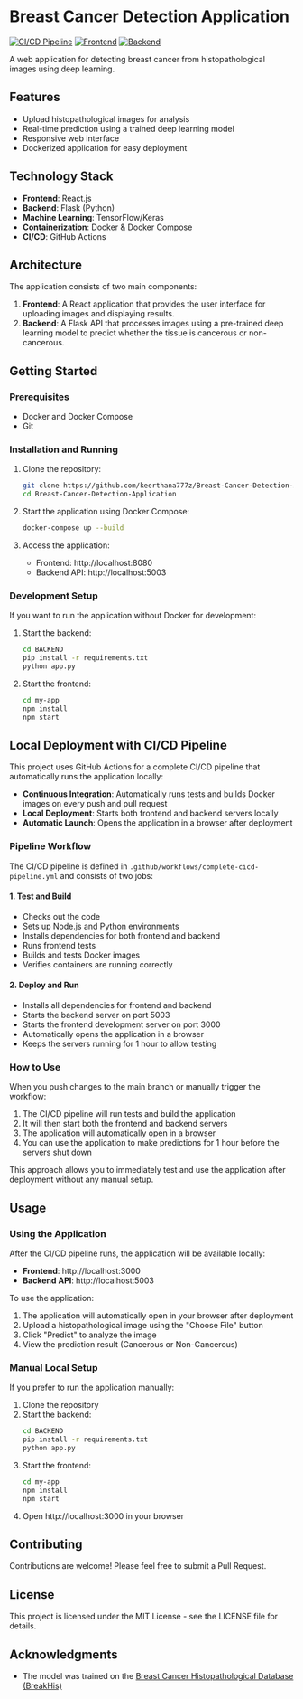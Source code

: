 # Breast Cancer Detection Application

[![CI/CD Pipeline](https://github.com/keerthana777z/Breast-Cancer-Detection-Application/actions/workflows/complete-cicd-pipeline.yml/badge.svg)](https://github.com/keerthana777z/Breast-Cancer-Detection-Application/actions/workflows/complete-cicd-pipeline.yml)
[![Frontend](https://img.shields.io/badge/frontend-React-blue)](http://localhost:3000)
[![Backend](https://img.shields.io/badge/backend-Flask-green)](http://localhost:5003)

A web application for detecting breast cancer from histopathological images using deep learning.

## Features

- Upload histopathological images for analysis
- Real-time prediction using a trained deep learning model
- Responsive web interface
- Dockerized application for easy deployment

## Technology Stack

- **Frontend**: React.js
- **Backend**: Flask (Python)
- **Machine Learning**: TensorFlow/Keras
- **Containerization**: Docker & Docker Compose
- **CI/CD**: GitHub Actions

## Architecture

The application consists of two main components:

1. **Frontend**: A React application that provides the user interface for uploading images and displaying results.
2. **Backend**: A Flask API that processes images using a pre-trained deep learning model to predict whether the tissue is cancerous or non-cancerous.

## Getting Started

### Prerequisites

- Docker and Docker Compose
- Git

### Installation and Running

1. Clone the repository:
   ```bash
   git clone https://github.com/keerthana777z/Breast-Cancer-Detection-Application.git
   cd Breast-Cancer-Detection-Application
   ```

2. Start the application using Docker Compose:
   ```bash
   docker-compose up --build
   ```

3. Access the application:
   - Frontend: http://localhost:8080
   - Backend API: http://localhost:5003

### Development Setup

If you want to run the application without Docker for development:

1. Start the backend:
   ```bash
   cd BACKEND
   pip install -r requirements.txt
   python app.py
   ```

2. Start the frontend:
   ```bash
   cd my-app
   npm install
   npm start
   ```

## Local Deployment with CI/CD Pipeline

This project uses GitHub Actions for a complete CI/CD pipeline that automatically runs the application locally:

- **Continuous Integration**: Automatically runs tests and builds Docker images on every push and pull request
- **Local Deployment**: Starts both frontend and backend servers locally
- **Automatic Launch**: Opens the application in a browser after deployment

### Pipeline Workflow

The CI/CD pipeline is defined in `.github/workflows/complete-cicd-pipeline.yml` and consists of two jobs:

#### 1. Test and Build
- Checks out the code
- Sets up Node.js and Python environments
- Installs dependencies for both frontend and backend
- Runs frontend tests
- Builds and tests Docker images
- Verifies containers are running correctly

#### 2. Deploy and Run
- Installs all dependencies for frontend and backend
- Starts the backend server on port 5003
- Starts the frontend development server on port 3000
- Automatically opens the application in a browser
- Keeps the servers running for 1 hour to allow testing

### How to Use

When you push changes to the main branch or manually trigger the workflow:

1. The CI/CD pipeline will run tests and build the application
2. It will then start both the frontend and backend servers
3. The application will automatically open in a browser
4. You can use the application to make predictions for 1 hour before the servers shut down

This approach allows you to immediately test and use the application after deployment without any manual setup.

## Usage

### Using the Application

After the CI/CD pipeline runs, the application will be available locally:

- **Frontend**: http://localhost:3000
- **Backend API**: http://localhost:5003

To use the application:

1. The application will automatically open in your browser after deployment
2. Upload a histopathological image using the "Choose File" button
3. Click "Predict" to analyze the image
4. View the prediction result (Cancerous or Non-Cancerous)

### Manual Local Setup

If you prefer to run the application manually:

1. Clone the repository
2. Start the backend:
   ```bash
   cd BACKEND
   pip install -r requirements.txt
   python app.py
   ```
3. Start the frontend:
   ```bash
   cd my-app
   npm install
   npm start
   ```
4. Open http://localhost:3000 in your browser

## Contributing

Contributions are welcome! Please feel free to submit a Pull Request.

## License

This project is licensed under the MIT License - see the LICENSE file for details.

## Acknowledgments

- The model was trained on the [Breast Cancer Histopathological Database (BreakHis)](https://web.inf.ufpr.br/vri/databases/breast-cancer-histopathological-database-breakhis/)
